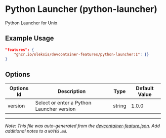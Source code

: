 

# Python Launcher (python-launcher)

Python Launcher for Unix

## Example Usage

```json
"features": {
    "ghcr.io/oleksis/devcontainer-features/python-launcher:1": {}
}
```

## Options

| Options Id | Description | Type | Default Value |
|-----|-----|-----|-----|
| version | Select or enter a Python Launcher version | string | 1.0.0 |



---

_Note: This file was auto-generated from the [devcontainer-feature.json](https://github.com/oleksis/devcontainer-features/blob/main/src/python-launcher/devcontainer-feature.json).  Add additional notes to a `NOTES.md`._
